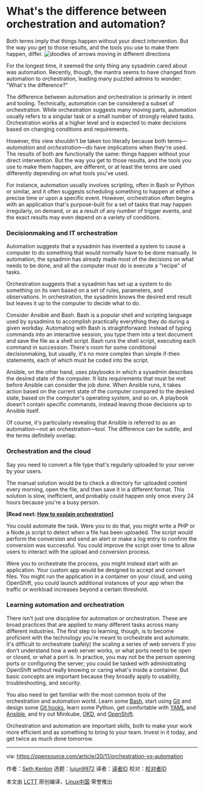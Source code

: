 [#]: collector: (lujun9972)
[#]: translator: ( )
[#]: reviewer: ( )
[#]: publisher: ( )
[#]: url: ( )
[#]: subject: (What's the difference between orchestration and automation?)
[#]: via: (https://opensource.com/article/20/11/orchestration-vs-automation)
[#]: author: (Seth Kenlon https://opensource.com/users/seth)

What's the difference between orchestration and automation?
======
Both terms imply that things happen without your direct intervention.
But the way you get to those results, and the tools you use to make them
happen, differ.
![doodles of arrows moving in different directions][1]

For the longest time, it seemed the only thing any sysadmin cared about was automation. Recently, though, the mantra seems to have changed from automation to orchestration, leading many puzzled admins to wonder: "What's the difference?"

The difference between automation and orchestration is primarily in intent and tooling. Technically, automation can be considered a subset of orchestration. While orchestration suggests many moving parts, automation usually refers to a singular task or a small number of strongly related tasks. Orchestration works at a higher level and is expected to make decisions based on changing conditions and requirements.

However, this view shouldn't be taken too literally because both terms—_automation_ and _orchestration_—do have implications when they're used. The results of both are functionally the same: things happen without your direct intervention. But the way you get to those results, and the tools you use to make them happen, are different, or at least the terms are used differently depending on what tools you've used.

For instance, automation usually involves scripting, often in Bash or Python or similar, and it often suggests scheduling something to happen at either a precise time or upon a specific event. However, orchestration often begins with an application that's purpose-built for a set of tasks that may happen irregularly, on demand, or as a result of any number of trigger events, and the exact results may even depend on a variety of conditions.

### Decisionmaking and IT orchestration

Automation suggests that a sysadmin has invented a system to cause a computer to do something that would normally have to be done manually. In automation, the sysadmin has already made most of the decisions on what needs to be done, and all the computer must do is execute a "recipe" of tasks.

Orchestration suggests that a sysadmin has set up a system to do something on its own based on a set of rules, parameters, and observations. In orchestration, the sysadmin knows the desired end result but leaves it up to the computer to decide what to do.

Consider Ansible and Bash. Bash is a popular shell and scripting language used by sysadmins to accomplish practically everything they do during a given workday. Automating with Bash is straightforward: Instead of typing commands into an interactive session, you type them into a text document and save the file as a shell script. Bash runs the shell script, executing each command in succession. There's room for some conditional decisionmaking, but usually, it's no more complex than simple if-then statements, each of which must be coded into the script.

Ansible, on the other hand, uses playbooks in which a sysadmin describes the desired state of the computer. It lists requirements that must be met before Ansible can consider the job done. When Ansible runs, it takes action based on the current state of the computer compared to the desired state, based on the computer's operating system, and so on. A playbook doesn't contain specific commands, instead leaving those decisions up to Ansible itself.

Of course, it's particularly revealing that Ansible is referred to as an automation—not an orchestration—tool. The difference can be subtle, and the terms definitely overlap.

### Orchestration and the cloud

Say you need to convert a file type that's regularly uploaded to your server by your users.

The manual solution would be to check a directory for uploaded content every morning, open the file, and then save it in a different format. This solution is slow, inefficient, and probably could happen only once every 24 hours because you're a busy person.

**[Read next: [How to explain orchestration][2]]**

You could automate the task. Were you to do that, you might write a PHP or a Node.js script to detect when a file has been uploaded. The script would perform the conversion and send an alert or make a log entry to confirm the conversion was successful. You could improve the script over time to allow users to interact with the upload and conversion process.

Were you to orchestrate the process, you might instead start with an application. Your custom app would be designed to accept and convert files. You might run the application in a container on your cloud, and using OpenShift, you could launch additional instances of your app when the traffic or workload increases beyond a certain threshold.

### Learning automation and orchestration

There isn't just one discipline for automation or orchestration. These are broad practices that are applied to many different tasks across many different industries. The first step to learning, though, is to become proficient with the technology you're meant to orchestrate and automate. It's difficult to orchestrate (safely) the scaling a series of web servers if you don't understand how a web server works, or what ports need to be open or closed, or what a port is. In practice, you may not be the person opening ports or configuring the server; you could be tasked with administrating OpenShift without really knowing or caring what's inside a container. But basic concepts are important because they broadly apply to usability, troubleshooting, and security.

You also need to get familiar with the most common tools of the orchestration and automation world. Learn some [Bash][3], start using [Git][4] and design some [Git hooks][5], learn some Python, get comfortable with [YAML][6] and [Ansible][7], and try out Minikube, [OKD][8], and [OpenShift][9].

Orchestration and automation are important skills, both to make your work more efficient and as something to bring to your team. Invest in it today, and get twice as much done tomorrow.

--------------------------------------------------------------------------------

via: https://opensource.com/article/20/11/orchestration-vs-automation

作者：[Seth Kenlon][a]
选题：[lujun9972][b]
译者：[译者ID](https://github.com/译者ID)
校对：[校对者ID](https://github.com/校对者ID)

本文由 [LCTT](https://github.com/LCTT/TranslateProject) 原创编译，[Linux中国](https://linux.cn/) 荣誉推出

[a]: https://opensource.com/users/seth
[b]: https://github.com/lujun9972
[1]: https://opensource.com/sites/default/files/styles/image-full-size/public/lead-images/arrows_operation_direction_system_orchestrate.jpg?itok=NUgoZYY1 (doodles of arrows moving in different directions)
[2]: https://enterprisersproject.com/article/2020/8/orchestration-explained-plain-english
[3]: https://www.redhat.com/sysadmin/using-bash-automation
[4]: https://opensource.com/life/16/7/stumbling-git
[5]: https://opensource.com/life/16/8/how-construct-your-own-git-server-part-6
[6]: https://www.redhat.com/sysadmin/understanding-yaml-ansible
[7]: https://opensource.com/downloads/ansible-k8s-cheat-sheet
[8]: https://www.redhat.com/sysadmin/learn-openshift-minishift
[9]: http://openshift.io
